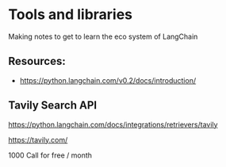 # Tools and libraries
Making notes to get to learn the eco system of LangChain

## Resources:
- https://python.langchain.com/v0.2/docs/introduction/

## Tavily Search API
https://python.langchain.com/docs/integrations/retrievers/tavily

https://tavily.com/

1000 Call for free / month

